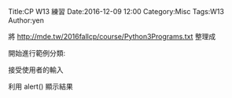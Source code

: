 Title:CP W13 練習
Date:2016-12-09 12:00
Category:Misc
Tags:W13
Author:yen

將 <a href="http://mde.tw/2016fallcp/course/Python3Programs.txt">http://mde.tw/2016fallcp/course/Python3Programs.txt</a> 整理成


<!-- 導入 Brython 標準程式庫 -->

<script type="text/javascript" 
    src="https://cdn.rawgit.com/brython-dev/brython/master/www/src/brython_dist.js">
</script>

<!-- 啟動 Brython -->
<script>
window.onload=function(){
brython(1);
}
</script>

<!-- 以下實際利用  Brython 畫圖 -->
<div id="container"></div>
<script type="text/python3">
from browser import document as doc
from browser import html
container = doc['container']
mystring = ""
num = input("請輸入重複次數:")
#for i in range(1, 11):
for i in range(1,int(num)+1):
    mystring += str(i)+ ": hello mde!!" + html.BR()
container <= mystring
</script>

開始進行範例分類:

接受使用者的輸入

利用 alert() 顯示結果

